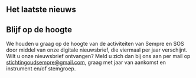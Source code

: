 ## Het laatste nieuws

<!--

### Nieuwsbrief januari 2020

Periodieke nieuwsbrief van de Stichting Oud Sempre, met deze keer:

- aanmelden voor de Scratchdag van 7 maart aanstaande;
- bestuurswissel Stichting Oud Sempre;
- foto's van de Sempre diesviering op 7 december 2019;
- plannen voor een projectorkest van en voor Semprereünisten;
- en meer!

Lees [de gehele laatste nieuwsbrief](https://mailchi.mp/80a712ab40d9/sos-nieuwsbrief-januari-2020) voor meer informatie.

-->

## Blijf op de hoogte

We houden u graag op de hoogte van de activiteiten van Sempre en SOS door middel van onze digitale nieuwsbrief, die viermaal per jaar verschijnt. Wilt u onze nieuwsbrief ontvangen? Meld u zich dan bij ons aan per mail op [stichtingoudsempre@gmail.com](mailto:stichtingoudsempre@gmail.com), graag met jaar van aankomst en instrument en/of stemgroep.
